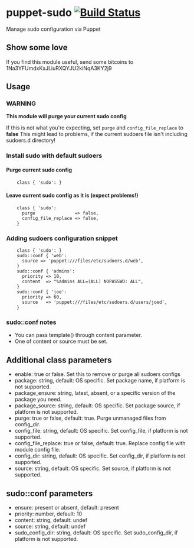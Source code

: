 # puppet-sudo [![Build Status](https://secure.travis-ci.org/saz/puppet-sudo.png)](http://travis-ci.org/saz/puppet-sudo)

Manage sudo configuration via Puppet

## Show some love
If you find this module useful, send some bitcoins to 1Na3YFUmdxKxJLiuRXQYJU2kiNqA3KY2j9

## Usage

### WARNING
**This module will purge your current sudo config**

If this is not what you're expecting, set `purge` and `config_file_replace` to **false**
This might lead to problems, if the current sudoers file isn't including sudoers.d directory!

### Install sudo with default sudoers

#### Purge current sudo config
```
    class { 'sudo': }
```

#### Leave current sudo config as it is (expect problems!)
```
    class { 'sudo':
      purge               => false,
      config_file_replace => false,
    }
```

### Adding sudoers configuration snippet

```
    class { 'sudo': }
    sudo::conf { 'web':
      source => 'puppet:///files/etc/sudoers.d/web',
    }
    sudo::conf { 'admins':
      priority => 10,
      content  => "%admins ALL=(ALL) NOPASSWD: ALL",
    }
    sudo::conf { 'joe':
      priority => 60,
      source   => 'puppet:///files/etc/sudoers.d/users/joed',
    }
```

### sudo::conf notes
* You can pass template() through content parameter.
* One of content or source must be set.

## Additional class parameters
* enable: true or false. Set this to remove or purge all sudoers configs
* package: string, default: OS specific. Set package name, if platform is not supported.
* package_ensure: string, latest, absent, or a specific version of the package you need.
* package_source: string, default: OS specific. Set package source, if platform is not supported.
* purge: true or false, default: true. Purge unmanaged files from config_dir.
* config_file: string, default: OS specific. Set config_file, if platform is not supported.
* config_file_replace: true or false, default: true. Replace config file with module config file.
* config_dir: string, default: OS specific. Set config_dir, if platform is not supported.
* source: string, default: OS specific. Set source, if platform is not supported.

## sudo::conf parameters
* ensure: present or absent, default: present
* priority: number, default: 10
* content: string, default: undef
* source: string, default: undef
* sudo_config_dir: string, default: OS specific. Set sudo_config_dir, if platform is not supported.
